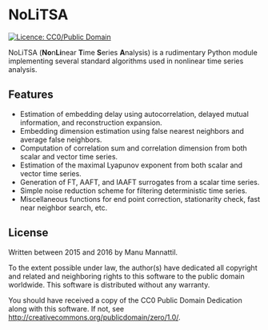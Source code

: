 NoLiTSA
=======
[![Licence: CC0/Public Domain](https://img.shields.io/badge/license-CC0-blue.svg)](https://creativecommons.org/publicdomain/zero/1.0/)

NoLiTSA (**No**n**Li**near **T**ime **S**eries **A**nalysis) is
a rudimentary Python module implementing several standard algorithms
used in nonlinear time series analysis.

Features
--------

* Estimation of embedding delay using autocorrelation, delayed mutual
  information, and reconstruction expansion.
* Embedding dimension estimation using false nearest neighbors and
  average false neighbors.
* Computation of correlation sum and correlation dimension from both
  scalar and vector time series.
* Estimation of the maximal Lyapunov exponent from both scalar and
  vector time series.
* Generation of FT, AAFT, and IAAFT surrogates from a scalar time
  series.
* Simple noise reduction scheme for filtering deterministic time series.
* Miscellaneous functions for end point correction, stationarity check,
  fast near neighbor search, etc.

License
-------

Written between 2015 and 2016 by Manu Mannattil.

To the extent possible under law, the author(s) have dedicated all
copyright and related and neighboring rights to this software to the
public domain worldwide.  This software is distributed without any
warranty.

You should have received a copy of the CC0 Public Domain Dedication
along with this software. If not, see <http://creativecommons.org/publicdomain/zero/1.0/>.
